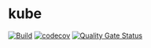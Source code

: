 # kube

[![Build](https://github.com/ViBiOh/kube/workflows/Build/badge.svg)](https://github.com/ViBiOh/kube/actions)
[![codecov](https://codecov.io/gh/ViBiOh/kube/branch/main/graph/badge.svg)](https://codecov.io/gh/ViBiOh/kube)
[![Quality Gate Status](https://sonarcloud.io/api/project_badges/measure?project=ViBiOh_kube&metric=alert_status)](https://sonarcloud.io/dashboard?id=ViBiOh_kube)
